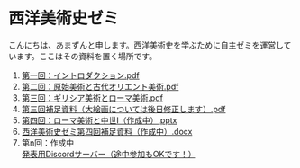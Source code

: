 # 西洋美術史ゼミ

こんにちは、あまずんと申します。西洋美術史を学ぶために自主ゼミを運営しています。ここはその資料を置く場所です。<br>

1. [第一回：イントロダクション.pdf](https://github.com/amazuun/Art_of_Europe/files/7860018/default.pdf)
2. [第二回：原始美術と古代オリエント美術.pdf](https://github.com/amazuun/Art_of_Europe/files/7939540/default.pdf)
3. [第三回：ギリシア美術とローマ美術.pdf](https://github.com/amazuun/Art_of_Europe/files/7964125/default.pdf)
4. [第三回補足資料（大絵画については後日修正します）.pdf](https://github.com/amazuun/Art_of_Europe/files/8004019/default.pdf)
5. [第四回：ローマ美術と中世I（作成中）.pptx](https://github.com/amazuun/Art_of_Europe/files/8004067/I.pptx)
6. [西洋美術史ゼミ第四回補足資料（作成中）.docx](https://github.com/amazuun/Art_of_Europe/files/8022284/default.docx)
7. 第n回：作成中<br>
[発表用Discordサーバー（途中参加もOKです！）](https://discord.gg/YtEBb8YUps)
